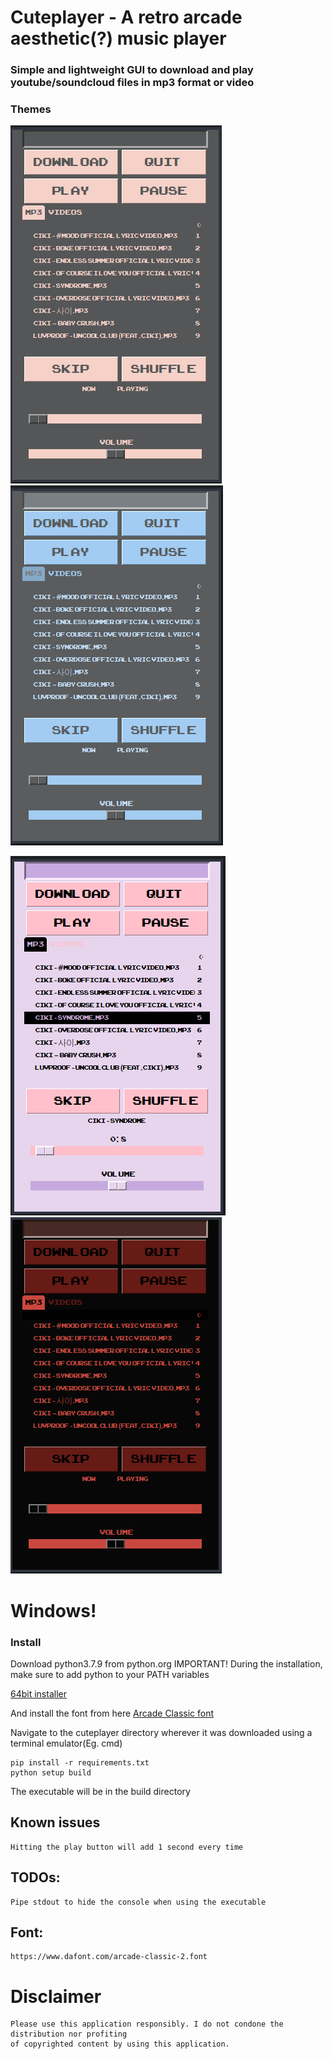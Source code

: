 # Cuteplayer - A retro arcade aesthetic(?) music player

### Simple and lightweight GUI to download and play youtube/soundcloud files in mp3 format or video

### Themes

![bliss](https://github.com/lustered/cuteplayer/blob/master/pics/BlissVid.png) ![rainy](https://github.com/lustered/cuteplayer/blob/master/pics/RainyVid.png)

![pastel](https://github.com/lustered/cuteplayer/blob/master/pics/PastelVid.png) ![flame](https://github.com/lustered/cuteplayer/blob/master/pics/FlameVid.png)

# Windows!

### Install

Download python3.7.9 from python.org
IMPORTANT! During the installation, make sure to add python to your PATH variables  

[64bit installer](https://www.python.org/ftp/python/3.7.9/python-3.7.9-amd64.exe)

And install the font from here 
[Arcade Classic font](https://dl.dafont.com/dl/?f=arcade_classic_2)

Navigate to the cuteplayer directory wherever it was downloaded using a terminal emulator(Eg. cmd)

    pip install -r requirements.txt
    python setup build


The executable will be in the build directory

## Known issues

    Hitting the play button will add 1 second every time
 
## TODOs:

    Pipe stdout to hide the console when using the executable

## Font:

    https://www.dafont.com/arcade-classic-2.font

# Disclaimer

    Please use this application responsibly. I do not condone the distribution nor profiting
    of copyrighted content by using this application.
